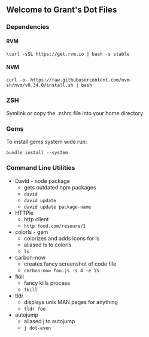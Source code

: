 ## Welcome to Grant's Dot Files

### Dependencies
#### RVM

```
\curl -sSL https://get.rvm.io | bash -s stable
```

#### NVM

```
curl -o- https://raw.githubusercontent.com/nvm-sh/nvm/v0.34.0/install.sh | bash
```

### ZSH
Symlink or copy the .zshrc file into your home directory

### Gems

To install gems system wide run:

```
bundle install --system
```

### Command Line Utilities
* David - node package
  * gets outdated npm packages
  * `david`
  * `david update`
  * `david update package-name`
* HTTPie
  * http client
  * `http food.com/resoure/1`
* colorls - gem
  * colorizes and adds icons for ls
  * aliased ls to colorls
  * `ls`
* carbon-now
  * creates fancy screenshot of code file
  * `carbon-now foo.js -s 4 -e 15`
* fkill
  * fancy kills process
  * `fkill`
* tldr
  * displays unix MAN pages for anything
  * `tldr foo`
* autojump
  * aliased j to autojump
  * `j dot-even`

